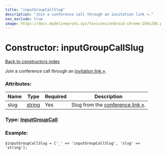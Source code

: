 ```yaml
---
title: "inputGroupCallSlug"
description: "Join a conference call through an invitation link »."
nav_exclude: true
image: https://docs.madelineproto.xyz/favicons/android-chrome-256x256.png
---
```

# Constructor: inputGroupCallSlug  
[Back to constructors index](/API_docs/constructors/index.html)



Join a conference call through an [invitation link »](https://core.telegram.org/api/links#conference-links).

### Attributes:

| Name     |    Type       | Required | Description |
|----------|---------------|----------|-------------|
|slug|[string](/API_docs/types/string.html) | Yes|Slug from the [conference link »](https://core.telegram.org/api/links#conference-links).|



### Type: [InputGroupCall](/API_docs/types/InputGroupCall.html)


### Example:

```
$inputGroupCallSlug = ['_' => 'inputGroupCallSlug', 'slug' => 'string'];
```  

